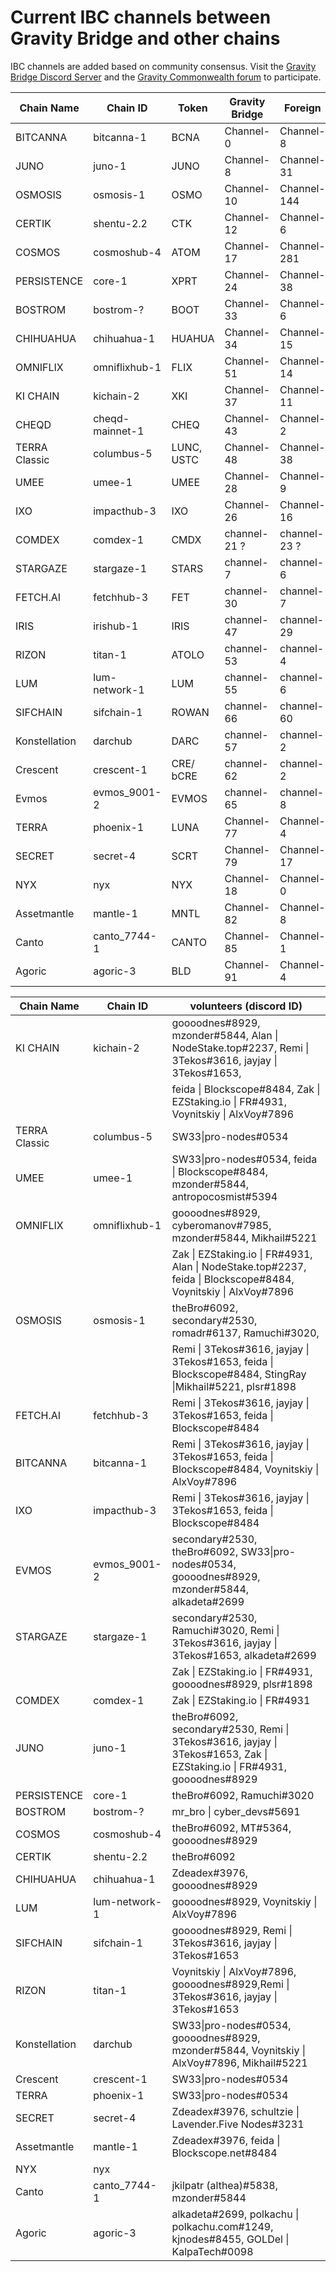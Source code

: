 # Current IBC channels between Gravity Bridge and other chains

IBC channels are added based on community consensus. Visit the [Gravity Bridge Discord Server](https://discord.gg/d3DshmHpXA) and the [Gravity Commonwealth forum](https://commonwealth.im/gravity-bridge) to participate.

| Chain Name | Chain ID | Token | Gravity Bridge  | Foreign |
| ---------- | -------- | ----- | --------------- | ------- |
| BITCANNA | bitcanna-1 | BCNA | Channel-0 | Channel-8 |
| JUNO | juno-1 | JUNO | Channel-8 | Channel-31 |
| OSMOSIS | osmosis-1 | OSMO | Channel-10  | Channel-144  |
| CERTIK | shentu-2.2 | CTK | Channel-12 | Channel-6 |
| COSMOS | cosmoshub-4 | ATOM | Channel-17 | Channel-281 |
| PERSISTENCE | core-1 | XPRT | Channel-24 | Channel-38 |
| BOSTROM | bostrom-? | BOOT | Channel-33 | Channel-6 |
| CHIHUAHUA | chihuahua-1 | HUAHUA | Channel-34 | Channel-15 |
| OMNIFLIX | omniflixhub-1 | FLIX | Channel-51 | Channel-14 |
| KI CHAIN | kichain-2 | XKI | Channel-37 | Channel-11 |
| CHEQD | cheqd-mainnet-1 | CHEQ | Channel-43 | Channel-2 |
| TERRA Classic | columbus-5 | LUNC, USTC | Channel-48 | Channel-38 |
| UMEE | umee-1 | UMEE | Channel-28 | Channel-9 |
| IXO | impacthub-3 | IXO | Channel-26 | Channel-16 |
| COMDEX | comdex-1 | CMDX | channel-21 ?| channel-23 ?|
| STARGAZE | stargaze-1 | STARS | channel-7 | channel-6 |
| FETCH.AI | fetchhub-3 | FET | channel-30 | channel-7 |
| IRIS | irishub-1 | IRIS | channel-47 | channel-29 |
| RIZON | titan-1 | ATOLO | channel-53 | channel-4 |
| LUM | lum-network-1 | LUM | channel-55 | channel-6 |
| SIFCHAIN |  sifchain-1 | ROWAN | channel-66 | channel-60 |
| Konstellation |  darchub | DARC | channel-57 | channel-2 |
| Crescent | crescent-1 | CRE/ bCRE | channel-62 | channel-2 |
| Evmos | evmos_9001-2 | EVMOS | channel-65 | channel-8 |
| TERRA | phoenix-1 | LUNA | Channel-77 | Channel-4 |
| SECRET | secret-4 | SCRT | Channel-79 | Channel-17 |
| NYX | nyx | NYX | Сhannel-18 | Сhannel-0 |
| Assetmantle | mantle-1 | MNTL | Сhannel-82 | Сhannel-8 |
| Canto       | canto_7744-1 | CANTO | Channel-85 | Channel-1 |
| Agoric | agoric-3 | BLD | Channel-91 | Channel-4 |

| Chain Name | Chain ID | volunteers (discord ID)  |
| ---------- | -------- | ---------- |
| KI CHAIN | kichain-2 | goooodnes#8929, mzonder#5844, Alan \| NodeStake.top#2237, Remi \| 3Tekos#3616, jayjay \| 3Tekos#1653, |
|||feida \| Blockscope#8484, Zak \| EZStaking.io \| FR#4931, Voynitskiy \| AlxVoy#7896 |
| TERRA Classic | columbus-5 | SW33\|pro-nodes#0534 |
| UMEE | umee-1 | SW33\|pro-nodes#0534, feida \| Blockscope#8484, mzonder#5844, antropocosmist#5394 |
| OMNIFLIX | omniflixhub-1 | goooodnes#8929, cyberomanov#7985, mzonder#5844, Mikhail#5221 |
|||Zak \| EZStaking.io \| FR#4931, Alan \| NodeStake.top#2237, feida \| Blockscope#8484, Voynitskiy \| AlxVoy#7896 |
| OSMOSIS | osmosis-1 | theBro#6092, secondary#2530, romadr#6137, Ramuchi#3020, |
|||Remi \| 3Tekos#3616, jayjay \| 3Tekos#1653,  feida \| Blockscope#8484, StingRay \|Mikhail#5221, plsr#1898  |
| FETCH.AI | fetchhub-3 | Remi \| 3Tekos#3616, jayjay \| 3Tekos#1653, feida \| Blockscope#8484 |
| BITCANNA | bitcanna-1 | Remi \| 3Tekos#3616, jayjay \| 3Tekos#1653, feida \| Blockscope#8484, Voynitskiy \| AlxVoy#7896 | |
| IXO | impacthub-3 | Remi \| 3Tekos#3616, jayjay \| 3Tekos#1653, feida \| Blockscope#8484 |
| EVMOS | evmos_9001-2| secondary#2530, theBro#6092, SW33\|pro-nodes#0534, goooodnes#8929, mzonder#5844, alkadeta#2699 |
| STARGAZE | stargaze-1 | secondary#2530, Ramuchi#3020, Remi \| 3Tekos#3616, jayjay \| 3Tekos#1653, alkadeta#2699 |
|||Zak \| EZStaking.io \| FR#4931, goooodnes#8929, plsr#1898 |
| COMDEX | comdex-1 | Zak \| EZStaking.io \| FR#4931 |
| JUNO | juno-1 | theBro#6092, secondary#2530, Remi \| 3Tekos#3616, jayjay \| 3Tekos#1653, Zak \| EZStaking.io \| FR#4931, goooodnes#8929 |
| PERSISTENCE | core-1 | theBro#6092, Ramuchi#3020 |
| BOSTROM | bostrom-? | mr_bro \| cyber_devs#5691 |
| COSMOS | cosmoshub-4 | theBro#6092, MT#5364, goooodnes#8929 |
| CERTIK | shentu-2.2 | theBro#6092 |
| CHIHUAHUA | chihuahua-1 | Zdeadex#3976, goooodnes#8929 |
| LUM | lum-network-1 | goooodnes#8929, Voynitskiy \| AlxVoy#7896 |
| SIFCHAIN | sifchain-1 | goooodnes#8929, Remi \| 3Tekos#3616, jayjay \| 3Tekos#1653 |
| RIZON | titan-1 | Voynitskiy \| AlxVoy#7896, goooodnes#8929,Remi \| 3Tekos#3616, jayjay \| 3Tekos#1653 |
| Konstellation | darchub | SW33\|pro-nodes#0534, goooodnes#8929, mzonder#5844, Voynitskiy \| AlxVoy#7896, Mikhail#5221 |
| Crescent | crescent-1 | SW33\|pro-nodes#0534 |
| TERRA | phoenix-1 | SW33\|pro-nodes#0534 |
| SECRET | secret-4 | Zdeadex#3976, schultzie \| Lavender.Five Nodes#3231 |
| Assetmantle | mantle-1 | Zdeadex#3976, feida \| Blockscope.net#8484 |
| NYX | nyx |  |
| Canto | canto_7744-1 | jkilpatr (althea)#5838, mzonder#5844 |
| Agoric | agoric-3 | alkadeta#2699, polkachu \| polkachu.com#1249, kjnodes#8455, GOLDel \| KalpaTech#0098 |
